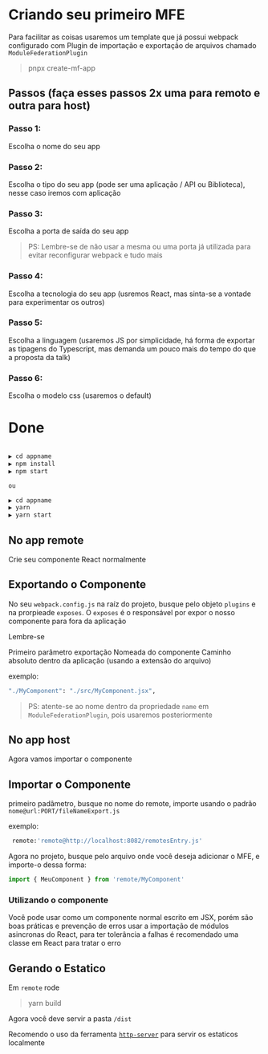# Criando seu primeiro MFE

Para facilitar as coisas usaremos um template que já possui webpack configurado com Plugin de 
importação e exportação de arquivos chamado `ModuleFederationPlugin`

> pnpx create-mf-app

## Passos (faça esses passos 2x uma para remoto e outra para host)

### Passo 1:

Escolha o nome do seu app

### Passo 2:

Escolha o tipo do seu app (pode ser uma aplicação / API ou Biblioteca), nesse caso iremos com aplicação

### Passo 3:

Escolha a porta de saída do seu app

> PS: Lembre-se de não usar a mesma ou uma porta já utilizada para evitar reconfigurar webpack e tudo mais

### Passo 4:

Escolha a tecnologia do seu app (usremos React, mas sinta-se a vontade para experimentar os outros)

### Passo 5:

Escolha a linguagem (usaremos JS por simplicidade, há forma de exportar as tipagens do Typescript, mas demanda um pouco mais do tempo do que a proposta da talk)

### Passo 6:

Escolha o modelo css (usaremos o default)

# Done

```sh

▶️ cd appname
▶️ npm install
▶️ npm start

ou

▶️ cd appname
▶️ yarn
▶️ yarn start
```

## No app remote

Crie seu componente React normalmente

## Exportando o Componente

No seu `webpack.config.js` na raíz do projeto, busque pelo objeto `plugins` e na prorpieade `exposes`.
O `exposes` é o responsável por expor o nosso componente para fora da aplicação

Lembre-se

Primeiro parâmetro exportação Nomeada do componente
Caminho absoluto dentro da aplicação (usando a extensão do arquivo)

exemplo:

```sh
"./MyComponent": "./src/MyComponent.jsx",
```

> PS: atente-se ao nome dentro da propriedade `name`  em `ModuleFederationPlugin`, pois usaremos posteriormente 

## No app host

Agora vamos importar o componente

## Importar o Componente

primeiro padâmetro, busque no nome do remote, importe usando o padrão `nome@url:PORT/fileNameExport.js`

exemplo:

```sh
 remote:'remote@http://localhost:8082/remotesEntry.js'
```

Agora no projeto, busque pelo arquivo onde você deseja adicionar o MFE, e importe-o dessa forma:

```js
import { MeuComponent } from 'remote/MyComponent'
```

### Utilizando o componente

Você pode usar como um componente normal escrito em JSX, porém são boas práticas e prevenção de erros usar a importação de módulos asincronas do React, para ter tolerância a falhas é recomendado uma classe em React para tratar o erro


## Gerando o Estatico

Em `remote` rode

> yarn build

Agora você deve servir a pasta `/dist`

Recomendo o uso da ferramenta [`http-server`](https://www.npmjs.com/package/http-server) para servir os estaticos localmente
